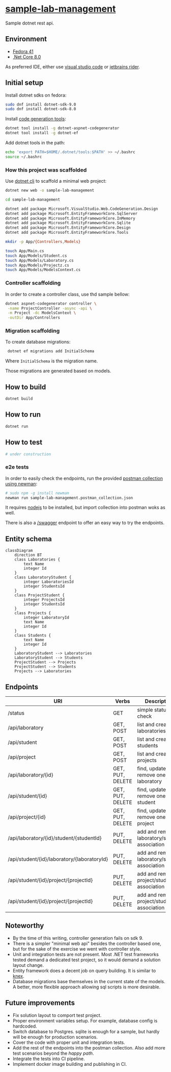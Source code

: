 # [sample-lab-management][repo]

Sample dotnet rest api.

## Environment

- [Fedora 41][fedora]
- [,Net Core 8.0][dotnet]

As preferred IDE, either use [visual studio code][code] or
[jetbrains rider][rider].

## Initial setup

Install dotnet sdks on fedora:

```bash
sudo dnf install dotnet-sdk-9.0
sudo dnf install dotnet-sdk-8.0
```

Install [code generation tools][codegen]:

```bash
dotnet tool install -g dotnet-aspnet-codegenerator
dotnet tool install -g dotnet-ef
```

Add dotnet tools in the path:

```bash
echo 'export PATH=$HOME/.dotnet/tools:$PATH' >> ~/.bashrc
source ~/.bashrc
```

### How this project was scaffolded

Use [dotnet cli][cli] to scaffold a minimal web project:

```bash
dotnet new web -o sample-lab-management

cd sample-lab-management

dotnet add package Microsoft.VisualStudio.Web.CodeGeneration.Design
dotnet add package Microsoft.EntityFrameworkCore.SqlServer
dotnet add package Microsoft.EntityFrameworkCore.InMemory
dotnet add package Microsoft.EntityFrameworkCore.Sqlite
dotnet add package Microsoft.EntityFrameworkCore.Design
dotnet add package Microsoft.EntityFrameworkCore.Tools

mkdir -p App/{Controllers,Models}

touch App/Main.cs
touch App/Models/Student.cs
touch App/Models/Laboratory.cs
touch App/Models/Projectz.cs
touch App/Models/ModelsContext.cs
```

### Controller scaffolding

In order to create a controller class, use thd sample bellow:

```bash
dotnet aspnet-codegenerator controller \
 -name ProjectController -async -api \
 -m Project -dc ModelsContext \
 -outDir App/Controllers
```

### Migration scaffolding

To create database migrations:

```bash
 dotnet ef migrations add InitialSchema
```

Where `InitialSchema` is the migration name.

Those migrations are generated based on models.

## How to build

```bash
dotnet build
```

## How to run

```bash
dotnet run
```

## How to test

```bash
# under construction
```

### e2e tests

In order to easily check the endpoints, run the provided
[postman collection using newman][newman]:

```bash
# sudo npm -g install newman
newman run sample-lab-management.postman_collection.json 
```

It requires [nodejs][node] to be installed, but import collection into postman
woks as well.

There is also a [/swagger][swagger] endpoint to offer an easy way to try the
endpoints.

## Entity schema

```mermaid
classDiagram
    direction BT
    class Laboratories {
        text Name
        integer Id
    }
    class LaboratoryStudent {
        integer LaboratoriesId
        integer StudentsId
    }
    class ProjectStudent {
        integer ProjectsId
        integer StudentsId
    }
    class Projects {
        integer LaboratoryId
        text Name
        integer Id
    }
    class Students {
        text Name
        integer Id
    }
    LaboratoryStudent --> Laboratories
    LaboratoryStudent --> Students
    ProjectStudent --> Projects
    ProjectStudent --> Students
    Projects --> Laboratories
```

## Endpoints

| URI                                         | Verbs            | Description                                   |
|---------------------------------------------|------------------|-----------------------------------------------|
| /status                                     | GET              | simple status check                           | 
| /api/laboratory                             | GET, POST        | list and create laboratories                  | 
| /api/student                                | GET, POST        | list and create students                      | 
| /api/project                                | GET, POST        | list and create projects                      | 
| /api/laboratory/{id}                        | GET, PUT, DELETE | find, update and remove one laboratory        | 
| /api/student/{id}                           | GET, PUT, DELETE | find, update and remove one student           | 
| /api/project/{id}                           | GET, PUT, DELETE | find, update and remove one project           | 
| /api/laboratory/{id}/student/{studentId}    | PUT, DELETE      | add and remove laboratory/student association | 
| /api/student/{id}/laboratory/{laboratoryId} | PUT, DELETE      | add and remove laboratory/student association | 
| /api/student/{id}/project/{projectId}       | PUT, DELETE      | add and remove project/student association    | 
| /api/student/{id}/project/{projectId}       | PUT, DELETE      | add and remove project/student association    | 

## Noteworthy

- By the time of this writing, controller generation fails on sdk 9.
- There is a simpler "minimal web api" besides the controller based one, but for
  the sake of the exercise we went with controller style.
- Unit and integration tests are not present. Most .NET test frameworks tested
  demand a dedicated test project, so it would demand a solution layout change.
- Entity framework does a decent job on query building. It is similar to
  [knex][knex].
- Database migrations base themselves in the current state of the models. A
  better, more flexible approach allowing sql scripts is more desirable.

## Future improvements

- Fix solution layout to comport test project.
- Proper environment variables setup. For example, database config is hardcoded.
- Switch database to Postgres. sqlite is enough for a sample, but hardly will be
  enough for production scenarios.
- Cover the code with proper unit and integration tests.
- Add the rest of the endpoints into the postman collection. Also add more test 
  scenarios beyond the _happy path_.
- Integrate the tests into CI pipeline.
- Implement docker image building and publishing in CI.

[repo]: https://github.com/sombriks/sample-lab-management

[fedora]: https://fedoraproject.org/

[dotnet]: https://dotnet.microsoft.com/en-us/download

[cli]: https://learn.microsoft.com/pt-br/dotnet/core/tools/dotnet-new#synopsis

[codegen]: https://learn.microsoft.com/en-us/aspnet/core/tutorials/first-web-api?view=aspnetcore-9.0&tabs=visual-studio-code#scaffold-a-controller

[swagger]: https://learn.microsoft.com/pt-br/aspnet/core/tutorials/getting-started-with-nswag?view=aspnetcore-8.0&tabs=net-cli#add-and-configure-swagger-middleware

[code]: https://code.visualstudio.com/

[rider]: https://www.jetbrains.com/rider/

[newman]: https://learning.postman.com/docs/collections/using-newman-cli/installing-running-newman/

[node]: https://nodejs.org

[knex]: https://knexjs.org
